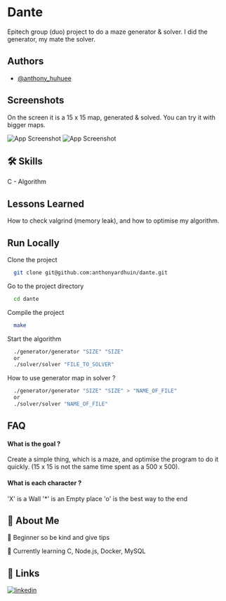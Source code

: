 
# Dante

Epitech group (duo) project to do a maze generator & solver.
I did the generator, my mate the solver.


## Authors

- [@anthony_huhuee](https://github.com/anthonyhuhuee)


## Screenshots

On the screen it is a 15 x 15 map, generated & solved. You can try it with bigger maps.

![App Screenshot](https://i.ibb.co/VjDL5Qh/Capture-d-cran-2023-06-17-17-00-37.png)
![App Screenshot](https://i.ibb.co/6wkRhS1/Capture-d-cran-2023-06-17-17-01-01.png)


## 🛠 Skills
C - Algorithm

## Lessons Learned

How to check valgrind (memory leak), and how to optimise my algorithm.


## Run Locally

Clone the project

```bash
  git clone git@github.com:anthonyardhuin/dante.git
```

Go to the project directory

```bash
  cd dante
```

Compile the project

```bash
  make
```

Start the algorithm

```bash
  ./generator/generator "SIZE" "SIZE"
  or
  ./solver/solver "FILE_TO_SOLVER"
```

How to use generator map in solver ?

```bash
  ./generator/generator "SIZE" "SIZE" > "NAME_OF_FILE"
  or
  ./solver/solver "NAME_OF_FILE"
```


## FAQ

#### What is the goal ?

Create a simple thing, which is a maze, and optimise the program to do it quickly.
(15 x 15 is not the same time spent as a 500 x 500).

#### What is each character ?

'X' is a Wall
'*' is an Empty place
'o' is the best way to the end

## 🚀 About Me

💬 Beginner so be kind and give tips

🧠 Currently learning C, Node.js, Docker, MySQL



## 🔗 Links
[![linkedin](https://img.shields.io/badge/linkedin-0A66C2?style=for-the-badge&logo=linkedin&logoColor=white)](https://www.linkedin.com/in/anthony-ardhuin-600505270/)

